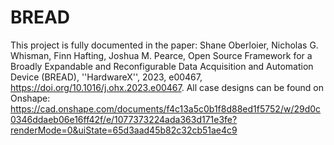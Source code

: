 # BREAD
This project is fully documented in the paper: Shane Oberloier, Nicholas G. Whisman, Finn Hafting, Joshua M. Pearce, Open Source Framework for a Broadly Expandable and Reconfigurable Data Acquisition and Automation Device (BREAD), ''HardwareX'', 2023, e00467, https://doi.org/10.1016/j.ohx.2023.e00467.
All case designs can be found on Onshape: https://cad.onshape.com/documents/f4c13a5c0b1f8d88ed1f5752/w/29d0c0346ddaeb06e16ff42f/e/1077373224ada363d171e3fe?renderMode=0&uiState=65d3aad45b82c32cb51ae4c9
